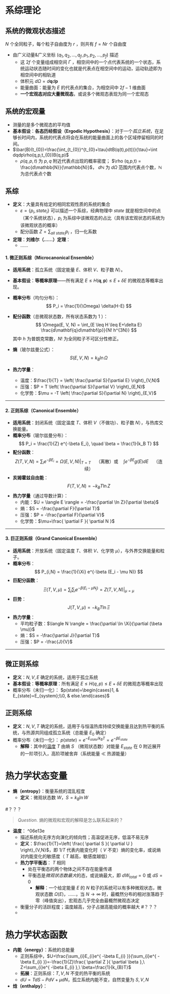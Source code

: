  # 系综理论
## 系统的微观状态描述
 $N$ 个全同粒子，每个粒子自由度为 $r$ ，则共有 $f=Nr$ 个自由度
 - 由广义动量&广义坐标 $(q_{1},q_{2},\dots,q_{f},p_{1},p_{2},\dots,p_{f})$ 描述
	 - 这 $2f$ 个变量组成相空间 $\Gamma$ ，相空间中的一个点代表系统的一个状态，系统运动状态随时间的变化也就是代表点在相空间中的运动，运动轨迹即为相空间中的相轨道
	 - 体积元 $d\Omega=d\mathbf{q}d\mathbf{p}$
	 - 能量曲面：能量为 $E$ 的代表点的集合，为相空间中 $2f-1$ 维曲面
	 - **一个宏观态对应大量微观态**，或说多个微观态表现为同一个宏观态
	 
## 系统的宏观量
- 测量的是多个微观态的平均值
- **基本假设**：**各态历经假设（Ergodic Hypothesis）**：对于一个*孤立系统*，在足够长时间内，系统的代表点将会在系统的能量曲面上的各个区域停留相同的时间。
- $\bar{B}(t_{0})=\frac{\int_{t_{0}}^{t_{0}+\tau}dtB(q(t),p(t))}{\tau}=\int dqdp\rho(q,p,t_{0})B(q,p)$
	- $\rho (q,p,t)$ 为 $p,q$ 附近代表点出现的概率密度； $\rho (q,p,t) = \frac{d\mathbb{N}}{\mathbb{N}}$， $d\mathbb{N}$ 为 $d\Omega$ 范围内代表点个数，$\mathbb{N}$ 为总代表点个数
## 系综
- **定义**：大量具有给定的相同宏观性质的系统的集合
	- $\varepsilon = \left\{ p_{i},state_{i} \right\}$ 可以描述一个系综，经典物理中 $state$ 就是相空间中的点（某个系统状态），$p_i$ 为系综中该微观态的占比（具有该宏观状态的系统为该微观状态的概率）
	- 配分函数 $Z=\sum_{all\ state_{i}} p_{i}$ ，归一化系数
- **定理**：**刘维尔（……）定理**：
	- ……

#### **1. 微正则系综（Microcanonical Ensemble）**
- **适用系统**：孤立系统（固定能量 $E$、体积 $V$、粒子数 $N$）。
- **基本假设**：**等概率原理**——所有满足 $E \leq H(\mathbf{q},\mathbf{p}) \leq E+\delta E$ 的微观态等概率出现。
- **概率分布**（均匀分布）：
  $$
  P_i = \frac{1}{\Omega} \delta(H-E)
  $$

- **配分函数**（总微观状态数，所有状态系数为 1 ）：
  $$
  \Omega(E, V, N) = \int_{E \leq H \leq E+\delta E} \frac{d\mathbf{q}d\mathbf{p}}{N! h^{3N}}
  $$
  其中 $h$ 为普朗克常数，$N!$ 为全同粒子不可区分性修正。
- **熵**（玻尔兹曼公式）：
  $$
  S(E, V, N) = k_B \ln \Omega
  $$
- **热力学量**：
	- 温度：$\frac{1}{T} = \left( \frac{\partial S}{\partial E} \right)_{V,N}$
	- 压强：$P = T \left( \frac{\partial S}{\partial V} \right)_{E,N}$
	- 化学势：$\mu = -T \left( \frac{\partial S}{\partial N} \right)_{E,V}$

---

#### **2. 正则系综（Canonical Ensemble）**
- **适用系统**：封闭系统（固定温度 $T$、体积 $V$（不做功）、粒子数 $N$），与热库交换能量。
- **概率分布**（玻尔兹曼分布）：
  $$
  P_i = \frac{1}{Z} e^{-\beta E_i}, \quad \beta = \frac{1}{k_B T}
  $$
- **配分函数**：
  $$
  Z(T, V, N) = \sum_i e^{-\beta E_i}=\Omega(E,V,N) \Big|_{T=T} \quad \text{（离散）或} \quad \int e^{-\beta E} g(E) dE \quad \text{（连续）}
  $$
- **亥姆霍兹自由能**：
  $$
  F(T, V, N) = -k_B T \ln Z
  $$
- **热力学量**（通过导数计算）：
	- 内能：$U = \langle E \rangle = -\frac{\partial \ln Z}{\partial \beta}$
	- 熵：$S = -\frac{\partial F}{\partial T}$
	- 压强：$P = -\frac{\partial F}{\partial V}$
	- 化学势：$\mu=\frac{ \partial F }{ \partial N }$

---

#### **3. 巨正则系综（Grand Canonical Ensemble）**
- **适用系统**：开放系统（固定温度 $T$、体积 $V$、化学势 $\mu$），与外界交换能量和粒子。
- **概率分布**：
  $$
  P_{i,N} = \frac{1}{\Xi} e^{-\beta (E_i - \mu N)}
  $$
- **巨配分函数**：
  $$
  \Xi(T, V, \mu) = \sum_{j} \sum_i e^{-\beta (E_i - \mu N_{j})}=Z(T,V,N)\Big|_{\mu=\mu}
  $$
- **巨势**：
  $$
  J(T, V, \mu) = -k_B T \ln \Xi
  $$
- **热力学量**：
	- 平均粒子数：$\langle N \rangle = \frac{\partial \ln \Xi}{\partial (\beta \mu)}$
	- 熵：$S = -\frac{\partial J}{\partial T}$
	- 压强：$P = -\frac{J}{V}$

---

## 微正则系综
- **定义**：$N,V,E$ 确定的系统，适用于孤立系统
- **基本假设**：**等概率原理**：所有满足 $E≤H(q,p)≤E+δE$ 的微观态等概率出现
- 概率分布（未归一化）： $p(state)=\begin{cases}1, & E_{state}=E_{system};\\0, & else.\end{cases}$ 
## 正则系综
- **定义**：$N,V,T$ 确定的系统，适用于与恒温热库持续交换能量且达到热平衡的系统，与热源共同组成孤立系统（总能量 $E_{0}$ 确定） 
- 概率分布（未归一化）： $p(state)=e^{ -E_{state}/k_{B}T }=e^{ -\beta E_{state} }$ 
	- **解释**：其中的[温度](#^06e13e) $T$ 由熵 $S$ （微观状态数）对能量 $E_{state}$ 在 $0$ 附近展开的一阶项引入，高阶项被舍弃（系统能量 $\ll$ 热源能量）

# 热力学状态变量
- **熵（entropy）**：衡量系统的混乱程度
	- **定义**：微观状态数 $W$，$S=k_{B}\ln W$

#？？？ 
> *Question.* 
> 熵的微观和宏观的解释是怎么联系起来的？
- **温度**： ^06e13e
	- 描述系统向无序方向演化的倾向性；高温促进无序，低温不易无序
	- **定义**：$\frac{1}{T}=\left( \frac{ \partial S }{ \partial U } \right)_{V,N}$，即 $1/T$ 代表内能变化时（ $V$ 不变）熵的变化率，或说熵对内能变化的敏感度（ $T$ 越高，敏感度越低）
	- **热力学平衡态**： $T$ 相同
		- 处在平衡态的两个物体之间不存在能量传递
		- 平衡态是*微观状态数最大*的态，或说熵最大，即 $dW_{total}=0$ 或 $dS=0$
			- **解释**：一个给定能量 $E$ 的 $N$ 粒子的系统可以有多种微观状态，微观状态数 $\Omega(E)$，……，当 $N\to \infty$ 时，最概然分布的相对涨落趋于零（峰值突出），宏观态几乎完全由最概然微观态决定
	- 衡量分子的活跃程度；温度越高，分子占据高能级的概率越大 #？？？ 
	- 
# 热力学状态函数
- **内能（energy）**：系统的总能量
	- 正则系综中，$U=\frac{\sum_{i}E_{i}e^{ -\beta E_{i} }}{\sum_{i}e^{ -\beta E_{i} }}=-\frac{1}{Z}\frac{ \partial Z }{ \partial \beta },\ Z=\sum_{i}e^{ -\beta E_{i} },\ \beta=\frac{1}{k_{B}T}$
	- **拓展**：正则系综：$T,V,N$ 不变的热平衡的系统
	- $dU=TdS-PdV+\mu dN$，孤立系统内能不变，自然变量为 $S,V,N$
- **焓（enthalpy）**：